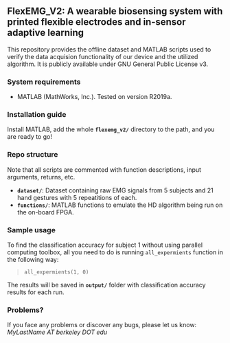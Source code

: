## FlexEMG_V2: A wearable biosensing system with printed flexible electrodes and in-sensor adaptive learning

This repository provides the offline dataset and MATLAB scripts used to verify the data acquision functionality of our device and the utilized algorithm. It is publicly available under GNU General Public License v3.

### System requirements
- MATLAB (MathWorks, Inc.). Tested on version R2019a.

### Installation guide
Install MATLAB, add the whole **`flexemg_v2/`** directory to the path, and you are ready to go!

### Repo structure
Note that all scripts are commented with function descriptions, input arguments, returns, etc.

- **`dataset/`**: Dataset containing raw EMG signals from 5 subjects and 21 hand gestures with 5 repeatitions  of each.
- **`functions/`**: MATLAB functions to emulate the HD algorithm being run on the on-board FPGA.

### Sample usage

To find the classification accuracy for subject 1 without using parallel computing toolbox, all you need to do is running `all_expermients` function in the following way:

> `all_expermients(1, 0)`

The results will be saved in **`output/`** folder with classification accuracy results for each run.

### Problems?
If you face any problems or discover any bugs, please let us know: *MyLastName AT berkeley DOT edu*
